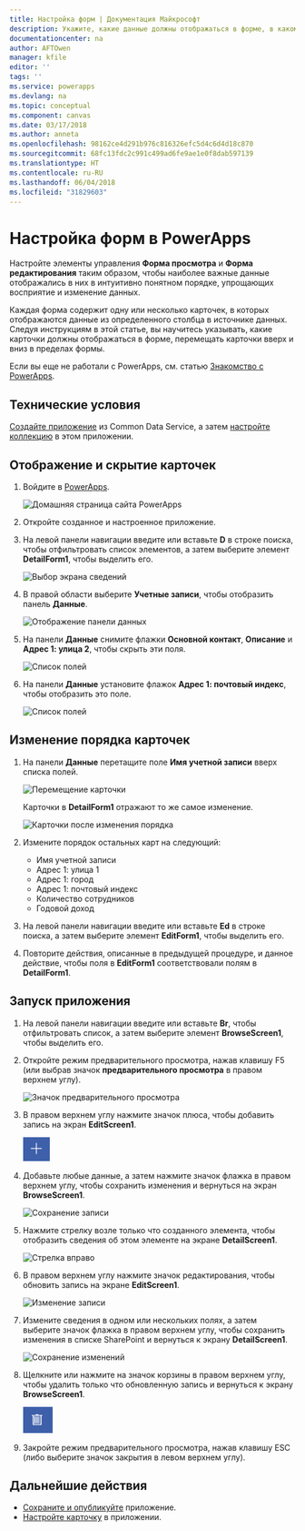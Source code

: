 ```yaml
---
title: Настройка форм | Документация Майкрософт
description: Укажите, какие данные должны отображаться в форме, в каком порядке и в каких элементах управления.
documentationcenter: na
author: AFTOwen
manager: kfile
editor: ''
tags: ''
ms.service: powerapps
ms.devlang: na
ms.topic: conceptual
ms.component: canvas
ms.date: 03/17/2018
ms.author: anneta
ms.openlocfilehash: 98162ce4d291b976c816326efc5d4c6d4d18c870
ms.sourcegitcommit: 68fc13fdc2c991c499ad6fe9ae1e0f8dab597139
ms.translationtype: HT
ms.contentlocale: ru-RU
ms.lasthandoff: 06/04/2018
ms.locfileid: "31829603"
---
```

# <a name="customize-forms-in-powerapps"></a>Настройка форм в PowerApps
Настройте элементы управления **Форма просмотра** и **Форма редактирования** таким образом, чтобы наиболее важные данные отображались в них в интуитивно понятном порядке, упрощающих восприятие и изменение данных.

Каждая форма содержит одну или несколько карточек, в которых отображаются данные из определенного столбца в источнике данных. Следуя инструкциям в этой статье, вы научитесь указывать, какие карточки должны отображаться в форме, перемещать карточки вверх и вниз в пределах формы.

Если вы еще не работали с PowerApps, см. статью [Знакомство с PowerApps](getting-started.md).

## <a name="prerequisites"></a>Технические условия
[Создайте приложение](data-platform-create-app.md) из Common Data Service, а затем [настройте коллекцию](customize-layout-sharepoint.md) в этом приложении.

## <a name="show-and-hide-cards"></a>Отображение и скрытие карточек
1. Войдите в [PowerApps](http://web.powerapps.com).

    ![Домашняя страница сайта PowerApps](./media/customize-forms-sharepoint/sign-in.png)


1. Откройте созданное и настроенное приложение.

1. На левой панели навигации введите или вставьте **D** в строке поиска, чтобы отфильтровать список элементов, а затем выберите элемент **DetailForm1**, чтобы выделить его.

    ![Выбор экрана сведений](./media/customize-forms-sharepoint/select-detailform.png)

1. В правой области выберите **Учетные записи**, чтобы отобразить панель **Данные**.

    ![Отображение панели данных](./media/customize-forms-sharepoint/show-data-pane.png)

1. На панели **Данные** снимите флажки **Основной контакт**, **Описание** и **Адрес 1: улица 2**, чтобы скрыть эти поля.

    ![Список полей](./media/customize-forms-sharepoint/hide-fields.png)

1.  На панели **Данные** установите флажок **Адрес 1: почтовый индекс**, чтобы отобразить это поле.

    ![Список полей](./media/customize-forms-sharepoint/show-field.png)

## <a name="reorder-the-cards"></a>Изменение порядка карточек
1. На панели **Данные** перетащите поле **Имя учетной записи** вверх списка полей.

    ![Перемещение карточки](./media/customize-forms-sharepoint/move-card.png)

    Карточки в **DetailForm1** отражают то же самое изменение.

    ![Карточки после изменения порядка](./media/customize-forms-sharepoint/reordered-card.png)

1. Измените порядок остальных карт на следующий:

    - Имя учетной записи
    - Адрес 1: улица 1
    - Адрес 1: город
    - Адрес 1: почтовый индекс
    - Количество сотрудников
    - Годовой доход

1. На левой панели навигации введите или вставьте **Ed** в строке поиска, а затем выберите элемент **EditForm1**, чтобы выделить его.

1. Повторите действия, описанные в предыдущей процедуре, и данное действие, чтобы поля в **EditForm1** соответствовали полям в **DetailForm1**.

## <a name="run-the-app"></a>Запуск приложения
1. На левой панели навигации введите или вставьте **Br**, чтобы отфильтровать список, а затем выберите элемент **BrowseScreen1**, чтобы выделить его.

2. Откройте режим предварительного просмотра, нажав клавишу F5 (или выбрав значок **предварительного просмотра** в правом верхнем углу).

    ![Значок предварительного просмотра](./media/customize-forms-sharepoint/open-preview.png)

3. В правом верхнем углу нажмите значок плюса, чтобы добавить запись на экран **EditScreen1**.

    ![Добавление записи](./media/customize-forms-sharepoint/add-record.png)

4. Добавьте любые данные, а затем нажмите значок флажка в правом верхнем углу, чтобы сохранить изменения и вернуться на экран **BrowseScreen1**.

    ![Сохранение записи](./media/customize-forms-sharepoint/save-record.png)

5. Нажмите стрелку возле только что созданного элемента, чтобы отобразить сведения об этом элементе на экране **DetailScreen1**.  

    ![Стрелка вправо](./media/customize-forms-sharepoint/right-arrow.png)

6. В правом верхнем углу нажмите значок редактирования, чтобы обновить запись на экране **EditScreen1**.

    ![Изменение записи](./media/customize-forms-sharepoint/edit-record.png)

7. Измените сведения в одном или нескольких полях, а затем выберите значок флажка в правом верхнем углу, чтобы сохранить изменения в списке SharePoint и вернуться к экрану **DetailScreen1**.  

    ![Сохранение изменений](./media/customize-forms-sharepoint/save-record.png)

8. Щелкните или нажмите на значок корзины в правом верхнем углу, чтобы удалить только что обновленную запись и вернуться к экрану **BrowseScreen1**.

    ![Удаление записи](./media/customize-forms-sharepoint/delete-record.png)

9. Закройте режим предварительного просмотра, нажав клавишу ESC (либо выберите значок закрытия в левом верхнем углу).

## <a name="next-steps"></a>Дальнейшие действия
- [Сохраните и опубликуйте](save-publish-app.md) приложение.
- [Настройте карточку](customize-card.md) в приложении.
